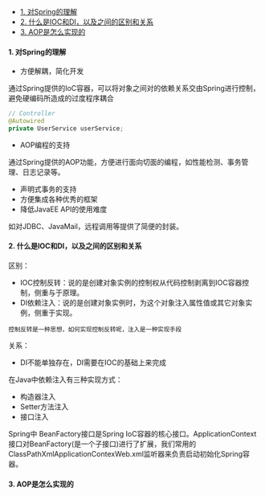 - [1. 对Spring的理解](#1-对spring的理解)
- [2. 什么是IOC和DI，以及之间的区别和关系](#2-什么是ioc和di以及之间的区别和关系)
- [3. AOP是怎么实现的](#3-aop是怎么实现的)

#### 1. 对Spring的理解

- 方便解耦，简化开发

通过Spring提供的IoC容器，可以将对象之间对的依赖关系交由Spring进行控制，避免硬编码所造成的过度程序耦合

```java
// Controller
@Autowired
private UserService userService;
```

- AOP编程的支持 

通过Spring提供的AOP功能，方便进行面向切面的编程，如性能检测、事务管理、日志记录等。

- 声明式事务的支持
- 方便集成各种优秀的框架
- 降低JavaEE API的使用难度

如对JDBC、JavaMail，远程调用等提供了简便的封装。

#### 2. 什么是IOC和DI，以及之间的区别和关系

区别：

- IOC控制反转：说的是创建对象实例的控制权从代码控制剥离到IOC容器控制，侧重与于原理。
- DI依赖注入：说的是创建对象实例时，为这个对象注入属性值或其它对象实例，侧重于实现。

`控制反转是一种思想，如何实现控制反转呢，注入是一种实现手段`

关系：

- DI不能单独存在，DI需要在IOC的基础上来完成

在Java中依赖注入有三种实现方式：

- 构造器注入
- Setter方法注入
- 接口注入

Spring中 BeanFactory接口是Spring IoC容器的核心接口。ApplicationContext接口对BeanFactory(是一个子接口)进行了扩展，我们常用的ClassPathXmlApplicationContexWeb.xml监听器来负责启动初始化Spring容器。

#### 3. AOP是怎么实现的